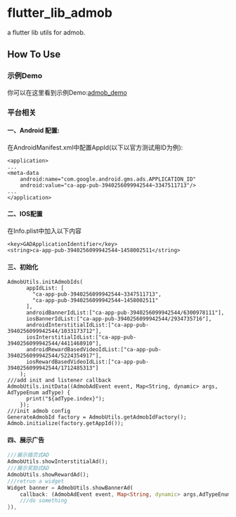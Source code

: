 # flutter_lib_admob

a flutter lib utils for admob.

## How To Use

### 示例Demo
你可以在这里看到示例Demo:[admob_demo](https://github.com/MeDeity/admob_demo)


### 平台相关
#### 一、Android 配置:
在AndroidManifest.xml中配置AppId(以下以官方测试用ID为例):
```
<application>
...
<meta-data
    android:name="com.google.android.gms.ads.APPLICATION_ID"
    android:value="ca-app-pub-3940256099942544~3347511713"/>
...
</application>
```

#### 二、IOS配置
在Info.plist中加入以下内容
```
<key>GADApplicationIdentifier</key>
<string>ca-app-pub-3940256099942544~1458002511</string>
```

#### 三、初始化
```
AdmobUtils.initAdmobIds(
      appIdList: [
        "ca-app-pub-3940256099942544~3347511713",
        "ca-app-pub-3940256099942544~1458002511"
      ],
      androidBannerIdList:["ca-app-pub-3940256099942544/6300978111"],
      iosBannerIdList:["ca-app-pub-3940256099942544/2934735716"],
      androidInterstitialIdList:["ca-app-pub-3940256099942544/1033173712"],
      iosInterstitialIdList:["ca-app-pub-3940256099942544/4411468910"],
      androidRewardBasedVideoIdList:["ca-app-pub-3940256099942544/5224354917"],
      iosRewardBasedVideoIdList:["ca-app-pub-3940256099942544/1712485313"]
    );
///add init and listener callback    
AdmobUtils.initData((AdmobAdEvent event, Map<String, dynamic> args, AdTypeEnum adType) {
      print("${adType.index}");
    });    
///init admob config    
GenerateAdmobId factory = AdmobUtils.getAdmobIdFactory();
Admob.initialize(factory.getAppId());
```

#### 四、展示广告

```dart
///展示插页式AD
AdmobUtils.showInterstitialAd();
///展示奖励式AD
AdmobUtils.showRewardAd();
///retrun a widget
Widget banner = AdmobUtils.showBannerAd(
    callback: (AdmobAdEvent event, Map<String, dynamic> args,AdTypeEnum adType) {
    ///do something
}),
```


